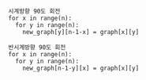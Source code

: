     시계방향 90도 회전
    for x in range(n):
      for y in range(n):
        new_graph[y][n-1-x] = graph[x][y]
        
    반시계방향 90도 회전
    for x in range(n):
      for y in range(n):
        new_graph[n-1-y][x] = graph[x][y]
  
